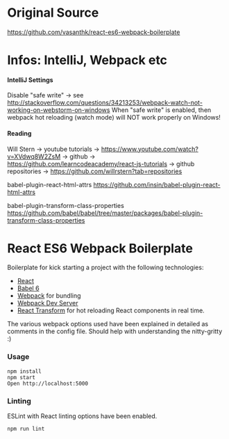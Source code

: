 # Original Source

https://github.com/vasanthk/react-es6-webpack-boilerplate

# Infos: IntelliJ, Webpack etc

#### IntelliJ Settings

Disable "safe write" -> see http://stackoverflow.com/questions/34213253/webpack-watch-not-working-on-webstorm-on-windows
When "safe write" is enabled, then webpack hot reloading (watch mode) will NOT work properly on Windows!

#### Reading

Will Stern
-> youtube tutorials -> https://www.youtube.com/watch?v=XVdwq8W2ZsM
-> github -> https://github.com/learncodeacademy/react-js-tutorials
-> github repositories -> https://github.com/willrstern?tab=repositories

babel-plugin-react-html-attrs
https://github.com/insin/babel-plugin-react-html-attrs

babel-plugin-transform-class-properties
https://github.com/babel/babel/tree/master/packages/babel-plugin-transform-class-properties

# React ES6 Webpack Boilerplate

Boilerplate for kick starting a project with the following technologies:
* [React](https://github.com/facebook/react)
* [Babel 6](http://babeljs.io)
* [Webpack](http://webpack.github.io) for bundling
* [Webpack Dev Server](http://webpack.github.io/docs/webpack-dev-server.html)
* [React Transform](https://github.com/gaearon/react-transform-hmr) for hot reloading React components in real time.

The various webpack options used have been explained in detailed as comments in the config file. Should help with understanding the nitty-gritty :)


### Usage

```
npm install
npm start
Open http://localhost:5000
```

### Linting

ESLint with React linting options have been enabled.

```
npm run lint
```

